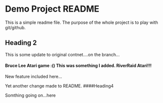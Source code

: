 # Demo Project README

This is a simple readme file. The purpose of the whole project is to play with git/github.

## Heading 2

This is some update to original contnet....on the branch...
#### Bruce Lee Atari game :() This was something I added. RiverRaid Atari!!!
New feature included here...

Yet another change made to README.
####Heading4

Somthing going on...here
